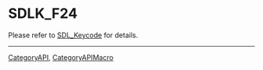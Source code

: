 # SDLK_F24

Please refer to [SDL_Keycode](SDL_Keycode) for details.

----
[CategoryAPI](CategoryAPI), [CategoryAPIMacro](CategoryAPIMacro)

